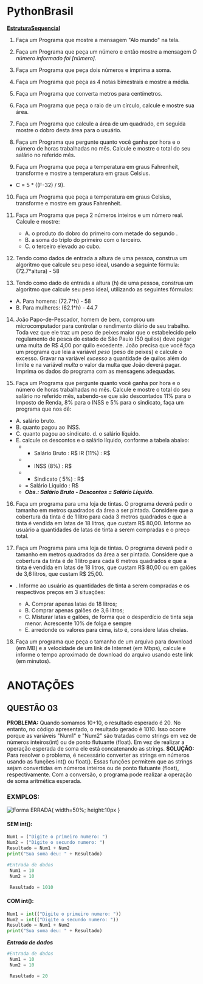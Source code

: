 # PythonBrasil

[**EstruturaSequencial**](https://wiki.python.org.br/EstruturaSequencial?action=fullsearch&context=180&value=linkto%3A%22EstruturaSequencial%22)


1. Faça um Programa que mostre a mensagem "Alo mundo" na tela.

2. Faça um Programa que peça um número e então mostre a mensagem *O número informado foi [número]*.

3. Faça um Programa que peça dois números e imprima a soma.

4. Faça um Programa que peça as 4 notas bimestrais e mostre a média.

5. Faça um Programa que converta metros para centímetros.

6. Faça um Programa que peça o raio de um círculo, calcule e mostre sua área.

7. Faça um Programa que calcule a área de um quadrado, em seguida mostre o dobro desta área para o usuário.

8. Faça um Programa que pergunte quanto você ganha por hora e o número de horas trabalhadas no mês. Calcule e mostre o
 total do seu salário no referido mês.

9. Faça um Programa que peça a temperatura em graus Fahrenheit, transforme e mostre a temperatura em graus Celsius.
 - C = 5 \* ((F-32) / 9).

10. Faça um Programa que peça a temperatura em graus Celsius, transforme e mostre em graus Fahrenheit.

11. Faça um Programa que peça 2 números inteiros e um número real. Calcule e mostre:
    - A. o produto do dobro do primeiro com metade do segundo .
    - B. a soma do triplo do primeiro com o terceiro.
    - C. o terceiro elevado ao cubo.

12. Tendo como dados de entrada a altura de uma pessoa, construa um algoritmo que calcule seu peso ideal, usando a
 seguinte fórmula: (72.7\*altura) - 58

13. Tendo como dado de entrada a altura (h) de uma pessoa, construa um algoritmo que calcule seu peso ideal, utilizando as
 seguintes fórmulas:
 - A. Para homens: (72.7\*h) - 58
 - B. Para mulheres: (62.1\*h) - 44.7

14. João Papo-de-Pescador, homem de bem, comprou um microcomputador para controlar o rendimento diário de seu
 trabalho. Toda vez que ele traz um peso de peixes maior que o estabelecido pelo regulamento de pesca do estado de
 São Paulo (50 quilos) deve pagar uma multa de R$ 4,00 por quilo excedente. João precisa que você faça um programa
 que leia a variável *peso* (peso de peixes) e calcule o excesso. Gravar na variável *excesso* a quantidade de quilos além do
 limite e na variável *multa* o valor da multa que João deverá pagar. Imprima os dados do programa com as mensagens
 adequadas.

15. Faça um Programa que pergunte quanto você ganha por hora e o número de horas trabalhadas no mês. Calcule e mostre o
total do seu salário no referido mês, sabendo-se que são descontados 11% para o Imposto de Renda, 8% para o INSS e
5% para o sindicato, faça um programa que nos dê:
 - A. salário bruto.
 - B. quanto pagou ao INSS.
 - C. quanto pagou ao sindicato. d. o salário líquido.
 - E. calcule os descontos e o salário líquido, conforme a tabela abaixo:
   - + Salário Bruto : R$ IR (11%) : R$
   - - INSS (8%) : R$
   - - Sindicato ( 5%) : R$
   - = Salário Liquido : R$
   - ***Obs.: Salário Bruto - Descontos = Salário Líquido.***

16. Faça um programa para uma loja de tintas. O programa deverá pedir o tamanho em metros quadrados da área a ser
 pintada. Considere que a cobertura da tinta é de 1 litro para cada 3 metros quadrados e que a tinta é vendida em latas de
 18 litros, que custam R$ 80,00. Informe ao usuário a quantidades de latas de tinta a serem compradas e o preço total.

17. Faça um Programa para uma loja de tintas. O programa deverá pedir o tamanho em metros quadrados da área a ser
 pintada. Considere que a cobertura da tinta é de 1 litro para cada 6 metros quadrados e que a tinta é vendida em latas de
 18 litros, que custam R$ 80,00 ou em galões de 3,6 litros, que custam R$ 25,00.

 - . Informe ao usuário as quantidades de tinta a serem compradas e os respectivos preços em 3 situações:

    - A. Comprar apenas latas de 18 litros;
    - B. Comprar apenas galões de 3,6 litros;
    - C. Misturar latas e galões, de forma que o desperdício de tinta seja menor. Acrescente 10% de folga e sempre
    - E. arredonde os valores para cima, isto é, considere latas cheias.

18. Faça um programa que peça o tamanho de um arquivo para download (em MB) e a velocidade de um link de Internet (em
 Mbps), calcule e informe o tempo aproximado de download do arquivo usando este link (em minutos).

# ANOTAÇÕES

## QUESTÃO 03
**PROBLEMA:** Quando somamos 10+10, o resultado esperado é 20. No entanto, no código apresentado, o resultado gerado é 1010. Isso ocorre porque as variáveis "Num1" e "Num2" são tratadas como strings em vez de números inteiros(int) ou de ponto flutuante (float). Em vez de realizar a operação esperada de soma ele está concatenando as strings.
**SOLUÇÃO:** 
Para resolver o problema, é necessário converter as strings em números usando as funções int() ou float(). Essas funções permitem que as strings sejam convertidas em números inteiros ou de ponto flutuante (float), respectivamente. Com a conversão, o programa pode realizar a operação de soma aritmética esperada.

### EXMPLOS: ###

![Forma ERRADA](https://www.flaticon.com/free-icon/check-mark_5290119?term=ok&page=1&position=33&origin=search&related_id=5290119){ width=50%; height:10px }

 #### SEM int(): #### 
~~~PYTHON
Num1 = ("Digite o primeiro numero: ")
Num2 = ("Digite o secundo numero: ")
Resultado = Num1 + Num2
print("Sua soma deu: " + Resultado)
~~~

~~~PYTHON
#Entrada de dados
 Num1 = 10
 Num2 = 10

 Resultado = 1010
 ~~~

#### COM int(): #### 
~~~PYTHON
Num1 = int(("Digite o primeiro numero: "))
Num2 = int(("Digite o secundo numero: "))
Resultado = Num1 + Num2
print("Sua soma deu: " + Resultado)
~~~
***Entrada de dados***

~~~PYTHON
#Entrada de dados
 Num1 = 10
 Num2 = 10

 Resultado = 20
 ~~~
